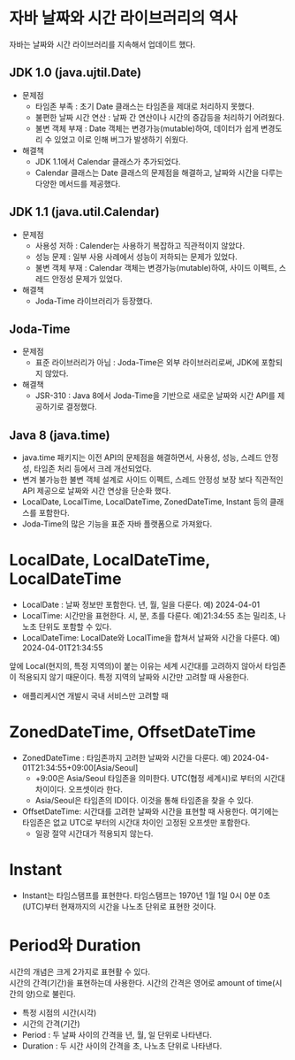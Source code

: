 # 자바 날짜와 시간 라이브러리의 역사
자바는 날짜와 시간 라이브러리를 지속해서 업데이트 했다.  

## JDK 1.0 (java.ujtil.Date)
- 문제점
  - 타임존 부족 : 초기 Date 클래스는 타임존을 제대로 처리하지 못했다.
  - 불편한 날짜 시간 연산 : 날짜 간 연산이나 시간의 증감등을 처리하기 어려웠다.
  - 불변 객체 부재 : Date 객체는 변경가능(mutable)하여, 데이터가 쉽게 변경도리 수 있었고 이로 인해 버그가 발생하기 쉬웠다.
- 해결책
  - JDK 1.1에서 Calendar 클래스가 추가되었다.
  - Calendar 클래스는 Date 클래스의 문제점을 해결하고, 날짜와 시간을 다루는 다양한 메서드를 제공했다.

## JDK 1.1 (java.util.Calendar)
- 문제점
  - 사용성 저하 : Calender는 사용하기 복잡하고 직관적이지 않았다.
  - 성능 문제 : 일부 사용 사례에서 성능이 저하되는 문제가 있었다.
  - 불변 객체 부재 : Calendar 객체는 변경가능(mutable)하여, 사이드 이펙트, 스레드 안정성 문제가 있었다.
- 해결책
  - Joda-Time 라이브러리가 등장했다.

## Joda-Time
- 문제점
  - 표준 라이브러리가 아님 : Joda-Time은 외부 라이브러리로써, JDK에 포함되지 않았다.
- 해결책
  - JSR-310 : Java 8에서 Joda-Time을 기반으로 새로운 날짜와 시간 API를 제공하기로 결정했다.

## Java 8 (java.time)
- java.time 패키지는 이전 API의 문제점을 해결하면서, 사용성, 성능, 스레드 안정성, 타임존 처리 등에서 크레 개선되었다.
- 변겨 불가능한 불변 객체 설계로 사이드 이펙트, 스레드 안정성 보장 보다 직관적인 API 제공으로 날짜와 시간 연상을 단순화 했다.
- LocalDate, LocalTime, LocalDateTime, ZonedDateTime, Instant 등의 클래스를 포함한다.
- Joda-Time의 많은 기능을 표준 자바 플랫폼으로 가져왔다.

# LocalDate, LocalDateTime, LocalDateTime
- LocalDate : 날짜 정보만 포함한다. 년, 월, 일을 다룬다. 예) 2024-04-01
- LocalTime: 시간만을 표현한다. 시, 분, 초를 다룬다. 예)21:34:55 초는 밀리초, 나노초 단위도 포함할 수 있다.
- LocalDateTime: LocalDate와 LocalTime을 합쳐서 날짜와 시간을 다룬다. 예) 2024-04-01T21:34:55

앞에 Local(현지의, 특정 지역의)이 붙는 이유는 세계 시간대를 고려하지 않아서 타임존이 적용되지 않기 때문이다.
특정 지역의 날짜와 시간만 고려할 때 사용한다.
- 애플리케시연 개발시 국내 서비스만 고려할 때

# ZonedDateTime, OffsetDateTime
- ZonedDateTime : 타임존까지 고려한 날짜와 시간을 다룬다. 예) 2024-04-01T21:34:55+09:00[Asia/Seoul]
  - +9:00은 Asia/Seoul 타임존을 의미한다. UTC(협정 세계시)로 부터의 시간대 차이이다. 오프셋이라 한다.
  - Asia/Seoul은 타임존의 ID이다. 이것을 통해 타임존을 찾을 수 있다.
- OffsetDateTime: 시간대를 고려한 날짜와 시간을 표현할 때 사용한다. 여기에는 타임존은 없교 UTC로 부터의 시간대 차이인 고정된 오프셋만 포함한다.
    - 일광 절약 시간대가 적용되지 않는다.

# Instant
-  Instant는 타임스탬프를 표현한다. 타임스탬프는 1970년 1월 1일 0시 0분 0초(UTC)부터 현재까지의 시간을 나노초 단위로 표현한 것이다.

# Period와 Duration
시간의 개념은 크게 2가지로 표현활 수 있다.  
시간의 간격(기간)을 표현하는데 사용한다. 시간의 간격은 영어로 amount of time(시간의 양)으로 불린다.
- 특정 시점의 시간(시각)
- 시간의 간격(기간)
- Period : 두 날짜 사이의 간격을 년, 월, 일 단위로 나타낸다.
- Duration : 두 시간 사이의 간격을 초, 나노초 단위로 나타낸다.
